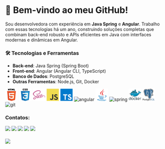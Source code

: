 # 👋 Bem-vindo ao meu GitHub!

Sou desenvolvedora com experiência em **Java Spring** e **Angular**. Trabalho com essas tecnologias há um ano, construindo soluções completas que combinam back-end robusto e APIs eficientes em Java com interfaces modernas e dinâmicas em Angular.

### 🛠 Tecnologias e Ferramentas
- **Back-end**: Java Spring (Spring Boot)
- **Front-end**: Angular (Angular CLI, TypeScript)
- **Banco de Dados**: PostgreSQL
- **Outras Ferramentas**: Node.js, Git, Docker
  
<p align="left"> 
  <img src="https://raw.githubusercontent.com/devicons/devicon/master/icons/html5/html5-original-wordmark.svg" alt="html5" width="40" height="40" /> 
  <img src="https://raw.githubusercontent.com/devicons/devicon/master/icons/css3/css3-original-wordmark.svg" alt="css3" width="40" height="40" /> 
  <img src="https://raw.githubusercontent.com/devicons/devicon/master/icons/sass/sass-original.svg" alt="sass" width="40" height="40" /> 
  <img src="https://raw.githubusercontent.com/devicons/devicon/master/icons/javascript/javascript-original.svg" alt="javascript" width="40" height="40" /> 
  <img src="https://raw.githubusercontent.com/devicons/devicon/master/icons/typescript/typescript-original.svg" alt="typescript" width="40" height="40" /> 
  <img src="https://angular.io/assets/images/logos/angular/angular.svg" alt="angular" width="40" height="40" /> 
  <img src="https://raw.githubusercontent.com/devicons/devicon/master/icons/java/java-original.svg" alt="java" width="40" height="40" /> 
  <img src="https://www.vectorlogo.zone/logos/springio/springio-icon.svg" alt="spring" width="40" height="40" /> 
  <img src="https://raw.githubusercontent.com/devicons/devicon/master/icons/docker/docker-original-wordmark.svg" alt="docker" width="40" height="40" /> 
  <img src="https://raw.githubusercontent.com/devicons/devicon/master/icons/postgresql/postgresql-original-wordmark.svg" alt="postgresql" width="40" height="40" /> 
  <img src="https://www.vectorlogo.zone/logos/git-scm/git-scm-icon.svg" alt="git" width="40" height="40" /> 
</p>

### Contatos:
<div>
  <a href="https://discord.gg/layane8627" target="_blank"><img loading="lazy" src="https://img.shields.io/badge/Discord-%235865F2.svg?style=for-the-badge&logo=discord&logoColor=white" target="_blank"></a>
  <a href="https://www.facebook.com/layane.oliveira.737" target="_blank"><img loading="lazy" src="https://img.shields.io/badge/Facebook-%231877F2.svg?style=for-the-badge&logo=Facebook&logoColor=white" target="_blank"></a>
  <a href="https://instagram.com/llay_oliveira" target="_blank"><img loading="lazy" src="https://img.shields.io/badge/-Instagram-%23E4405F?style=for-the-badge&logo=instagram&logoColor=white" target="_blank"></a>
  <a href="https://www.linkedin.com/in/layane-oliveira-silva" target="_blank"><img loading="lazy" src="https://img.shields.io/badge/-LinkedIn-%230077B5?style=for-the-badge&logo=linkedin&logoColor=white" target="_blank"></a> 
  <a href = "https://wa.me/5514981053245"><img src="https://img.shields.io/badge/WhatsApp-25D366?style=for-the-badge&logo=whatsapp&logoColor=white" target="_blank"></a>
</div>

###
<div>
  <a href="https://github.com/llayoliveira">
  <img loading="lazy" height="180em" src="https://github-readme-stats.vercel.app/api/top-langs/?username=llayoliveira&layout=compact&langs_count=7&theme=dracula"/>
</div>
